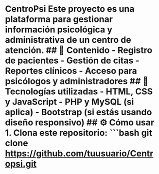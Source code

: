 # CentroPsi Este proyecto es una plataforma para gestionar información psicológica y administrativa de un centro de atención. ## 📁 Contenido - Registro de pacientes - Gestión de citas - Reportes clínicos - Acceso para psicólogos y administradores ## 🚀 Tecnologías utilizadas - HTML, CSS y JavaScript - PHP y MySQL (si aplica) - Bootstrap (si estás usando diseño responsivo) ## ⚙️ Cómo usar 1. Clona este repositorio: ```bash git clone https://github.com/tuusuario/Centropsi.git
